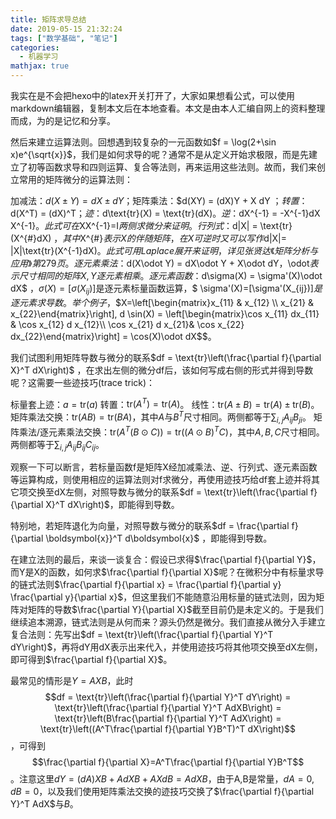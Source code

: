```yaml
---
title: 矩阵求导总结
date: 2019-05-15 21:32:24
tags: ["数学基础", "笔记"]
categories:
  - 机器学习
mathjax: true
---
```


我实在是不会把hexo中的latex开关打开了，大家如果想看公式，可以使用markdown编辑器，复制本文后在本地查看。本文是由本人汇编自网上的资料整理而成，为的是记忆和分享。

然后来建立运算法则。回想遇到较复杂的一元函数如$f = \log(2+\sin x)e^{\sqrt{x}}$，我们是如何求导的呢？通常不是从定义开始求极限，而是先建立了初等函数求导和四则运算、复合等法则，再来运用这些法则。故而，我们来创立常用的矩阵微分的运算法则：

加减法：$d(X\pm Y) = dX \pm dY$；矩阵乘法：$d(XY) = (dX)Y + X dY $；转置：$d(X^T) = (dX)^T$；迹：$d\text{tr}(X) = \text{tr}(dX)$。
逆：$dX^{-1} = -X^{-1}dX X^{-1}$。此式可在$XX^{-1}=I$两侧求微分来证明。
行列式：$d|X| = \text{tr}(X^{\#}dX) $，其中$X^{\#}$表示X的伴随矩阵，在X可逆时又可以写作$d|X|= |X|\text{tr}(X^{-1}dX)$。此式可用Laplace展开来证明，详见张贤达《矩阵分析与应用》第279页。
逐元素乘法：$d(X\odot Y) = dX\odot Y + X\odot dY$，$\odot$表示尺寸相同的矩阵X,Y逐元素相乘。
逐元素函数：$d\sigma(X) = \sigma'(X)\odot dX$ ，$\sigma(X) = \left[\sigma(X_{ij})\right]$是逐元素标量函数运算，$ \sigma'(X)=[\sigma'(X_{ij})]$是逐元素求导数。举个例子，$$X=\left[\begin{matrix}x_{11} & x_{12} \\ x_{21} & x_{22}\end{matrix}\right], d \sin(X) = \left[\begin{matrix}\cos x_{11} dx_{11} & \cos x_{12} d x_{12}\\ \cos x_{21} d x_{21}& \cos x_{22} dx_{22}\end{matrix}\right] = \cos(X)\odot dX$$。


我们试图利用矩阵导数与微分的联系$df = \text{tr}\left(\frac{\partial f}{\partial X}^T dX\right)$ ，在求出左侧的微分df后，该如何写成右侧的形式并得到导数呢？这需要一些迹技巧(trace trick)：

标量套上迹：$a = \text{tr}(a)$
转置：$\mathrm{tr}(A^T) = \mathrm{tr}(A)$。
线性：$\text{tr}(A\pm B) = \text{tr}(A)\pm \text{tr}(B)$。
矩阵乘法交换：$\text{tr}(AB) = \text{tr}(BA)$，其中$A$与$B^T$尺寸相同。两侧都等于$\sum_{i,j}A_{ij}B_{ji}$。
矩阵乘法/逐元素乘法交换：$\text{tr}(A^T(B\odot C)) = \text{tr}((A\odot B)^TC)$，其中$A, B, C$尺寸相同。两侧都等于$\sum_{i,j}A_{ij}B_{ij}C_{ij}$。


观察一下可以断言，若标量函数f是矩阵X经加减乘法、逆、行列式、逐元素函数等运算构成，则使用相应的运算法则对f求微分，再使用迹技巧给df套上迹并将其它项交换至dX左侧，对照导数与微分的联系$df = \text{tr}\left(\frac{\partial f}{\partial X}^T dX\right)$，即能得到导数。

特别地，若矩阵退化为向量，对照导数与微分的联系$df = \frac{\partial f}{\partial \boldsymbol{x}}^T d\boldsymbol{x}$ ，即能得到导数。



在建立法则的最后，来谈一谈复合：假设已求得$\frac{\partial f}{\partial Y}$，而Y是X的函数，如何求$\frac{\partial f}{\partial X}$呢？在微积分中有标量求导的链式法则$\frac{\partial f}{\partial x} = \frac{\partial f}{\partial y} \frac{\partial y}{\partial x}$，但这里我们不能随意沿用标量的链式法则，因为矩阵对矩阵的导数$\frac{\partial Y}{\partial X}$截至目前仍是未定义的。于是我们继续追本溯源，链式法则是从何而来？源头仍然是微分。我们直接从微分入手建立复合法则：先写出$df = \text{tr}\left(\frac{\partial f}{\partial Y}^T dY\right)$，再将dY用dX表示出来代入，并使用迹技巧将其他项交换至dX左侧，即可得到$\frac{\partial f}{\partial X}$。

最常见的情形是$Y = AXB$，此时 $$df = \text{tr}\left(\frac{\partial f}{\partial Y}^T dY\right) = \text{tr}\left(\frac{\partial f}{\partial Y}^T AdXB\right) =  \text{tr}\left(B\frac{\partial f}{\partial Y}^T AdX\right) = \text{tr}\left((A^T\frac{\partial f}{\partial Y}B^T)^T dX\right)$$ ，可得到$$\frac{\partial f}{\partial X}=A^T\frac{\partial f}{\partial Y}B^T$$。注意这里$dY = (dA)XB + AdXB + AXdB = AdXB$，由于A,B是常量，$dA=0,dB=0$，以及我们使用矩阵乘法交换的迹技巧交换了$\frac{\partial f}{\partial Y}^T AdX$与$B$。



